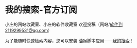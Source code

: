 # 我的搜索-官方订阅
小庄的网站收藏室、小庄的软件收藏室
欢迎投稿（网站/软件到2119299531@qq.com）

为了能随时快速检索内容，您可以安装 油猴脚本应用——[我的搜索](https://greasyfork.org/zh-CN/scripts/457020-%E6%88%91%E7%9A%84%E6%90%9C%E7%B4%A2)！

